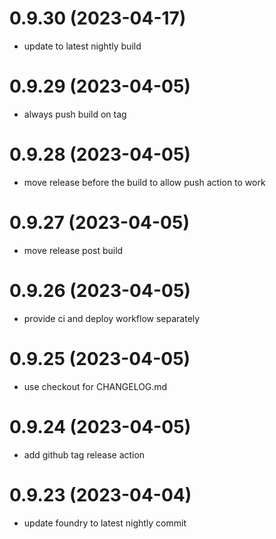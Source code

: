 # 0.9.30 (2023-04-17)

* update to latest nightly build

# 0.9.29 (2023-04-05)

* always push build on tag

# 0.9.28 (2023-04-05)

* move release before the build to allow push action to work

# 0.9.27 (2023-04-05)

* move release post build

# 0.9.26 (2023-04-05)

* provide ci and deploy workflow separately

# 0.9.25 (2023-04-05)

* use checkout for CHANGELOG.md

# 0.9.24 (2023-04-05)

* add github tag release action

# 0.9.23 (2023-04-04)

* update foundry to latest nightly commit
